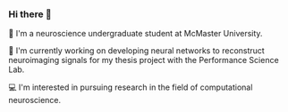 ### Hi there 👋
🧠 I'm a neuroscience undergraduate student at McMaster University.

🚦 I'm currently working on developing neural networks to reconstruct neuroimaging signals for my thesis project with the Performance Science Lab. 

💻 I'm interested in pursuing research in the field of computational neuroscience. 
<!--
**Minarose/Minarose** is a ✨ _special_ ✨ repository because its `README.md` (this file) appears on your GitHub profile.

Here are some ideas to get you started:

- 🔭 I’m currently working on ...
- 🌱 I’m currently learning ...
- 👯 I’m looking to collaborate on ...
- 🤔 I’m looking for help with ...
- 💬 Ask me about ...
- 📫 How to reach me: ...
- 😄 Pronouns: ...
- ⚡ Fun fact: ...
-->

